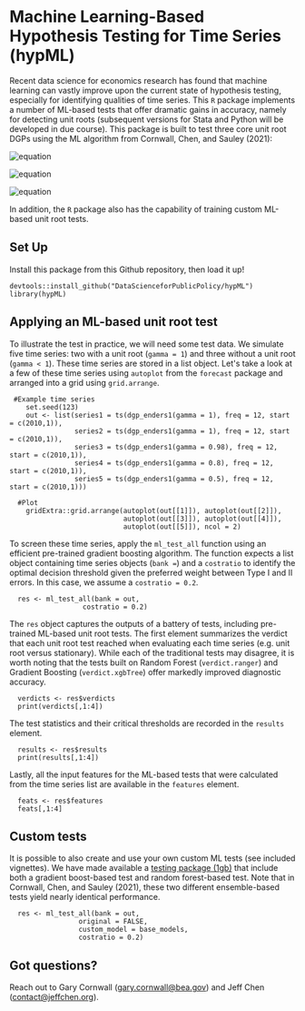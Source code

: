 # Machine Learning-Based Hypothesis Testing for Time Series  (hypML)

Recent data science for economics research has found that machine learning can vastly improve upon the current state of hypothesis testing, especially for identifying qualities of time series. This `R` package implements a number of ML-based tests that offer dramatic gains in accuracy, namely for detecting unit roots (subsequent versions for Stata and Python will be developed in due course).  This package is built to test three core unit root DGPs using the ML algorithm from Cornwall, Chen, and Sauley (2021):

![equation](https://latex.codecogs.com/gif.latex?y_t&space;=&space;\lambda&space;&plus;&space;\phi&space;y_{t-1}&space;&plus;&space;\delta&space;t&space;&plus;&space;\epsilon_t)

![equation](https://latex.codecogs.com/gif.latex?y_t&space;=&space;\lambda&space;&plus;&space;\phi&space;y_{t-1}&space;&plus;&space;\epsilon_t)

![equation](https://latex.codecogs.com/gif.latex?y_t&space;=&space;\phi&space;y_{t-1}&space;&plus;&space;\epsilon_t)

In addition, the `R` package also has the capability of training custom ML-based unit root tests.


## Set Up

Install this package from this Github repository, then load it up!
```
devtools::install_github("DataScienceforPublicPolicy/hypML") 
library(hypML)
```

## Applying an ML-based unit root test 

To illustrate the test in practice, we will need some test data. We simulate five time series: two with a unit root (`gamma = 1`) and three without a unit root (`gamma < 1`). These time series are stored in a list object. Let's take a look at a few of these time series using `autoplot` from the `forecast` package and arranged into a grid using `grid.arrange`.

```
 #Example time series
    set.seed(123)
    out <- list(series1 = ts(dgp_enders1(gamma = 1), freq = 12, start = c(2010,1)),
                series2 = ts(dgp_enders1(gamma = 1), freq = 12, start = c(2010,1)),
                series3 = ts(dgp_enders1(gamma = 0.98), freq = 12, start = c(2010,1)),
                series4 = ts(dgp_enders1(gamma = 0.8), freq = 12, start = c(2010,1)),
                series5 = ts(dgp_enders1(gamma = 0.5), freq = 12, start = c(2010,1)))

  #Plot
    gridExtra::grid.arrange(autoplot(out[[1]]), autoplot(out[[2]]), 
                            autoplot(out[[3]]), autoplot(out[[4]]), 
                            autoplot(out[[5]]), ncol = 2)
```

To screen these time series, apply the `ml_test_all` function using an efficient pre-trained gradient boosting algorithm. The function expects a list object containing time series objects (`bank =`) and a `costratio` to identify the optimal decision threshold given the preferred weight between Type I and II errors.   In this case, we assume a `costratio = 0.2`.


```
  res <- ml_test_all(bank = out,  
  			      costratio = 0.2)
```

The `res` object captures the outputs of a battery of tests, including pre-trained ML-based unit root tests. The first element summarizes the verdict that each unit root test reached when evaluating each time series (e.g. unit root versus stationary). While each of the traditional tests may disagree, it is worth noting that the tests built on Random Forest (`verdict.ranger`) and Gradient Boosting (`verdict.xgbTree`) offer markedly improved diagnostic accuracy.

```
  verdicts <- res$verdicts
  print(verdicts[,1:4])
```

The test statistics and their critical thresholds are recorded in the `results` element.

```
  results <- res$results
  print(results[,1:4])
```

Lastly, all the input features for the ML-based tests that were calculated from the time series list are available in the `features` element. 

```
  feats <- res$features
  feats[,1:4]
```

## Custom tests

It is possible to also create and use your own custom ML tests (see included vignettes). We have made available a [ testing package (1gb)](https://www.dropbox.com/s/eu3tjmasdd6zln6/sysdata_full.Rda?dl=0) that include both a gradient boost-based test and random forest-based test. Note that in Cornwall, Chen, and Sauley (2021), these two different ensemble-based tests yield nearly identical performance.

```
  res <- ml_test_all(bank = out,  
  			     original = FALSE,	
			     custom_model = base_models, 
			     costratio = 0.2)
```



## Got questions?

Reach out to Gary Cornwall (gary.cornwall@bea.gov) and Jeff Chen (contact@jeffchen.org).


